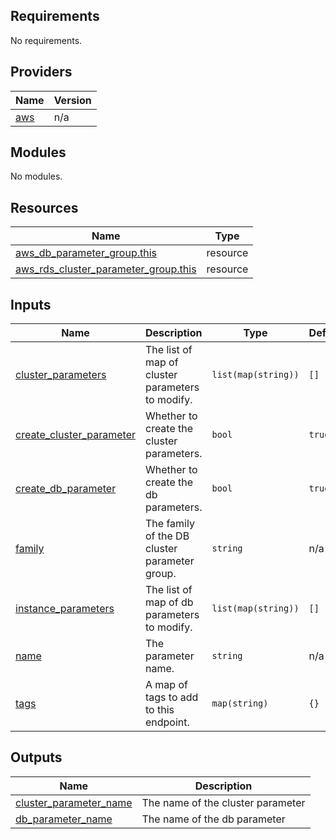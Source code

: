 ## Requirements

No requirements.

## Providers

| Name | Version |
|------|---------|
| <a name="provider_aws"></a> [aws](#provider\_aws) | n/a |

## Modules

No modules.

## Resources

| Name | Type |
|------|------|
| [aws_db_parameter_group.this](https://registry.terraform.io/providers/hashicorp/aws/latest/docs/resources/db_parameter_group) | resource |
| [aws_rds_cluster_parameter_group.this](https://registry.terraform.io/providers/hashicorp/aws/latest/docs/resources/rds_cluster_parameter_group) | resource |

## Inputs

| Name | Description | Type | Default | Required |
|------|-------------|------|---------|:--------:|
| <a name="input_cluster_parameters"></a> [cluster\_parameters](#input\_cluster\_parameters) | The list of map of cluster parameters to modify. | `list(map(string))` | `[]` | no |
| <a name="input_create_cluster_parameter"></a> [create\_cluster\_parameter](#input\_create\_cluster\_parameter) | Whether to create the cluster parameters. | `bool` | `true` | no |
| <a name="input_create_db_parameter"></a> [create\_db\_parameter](#input\_create\_db\_parameter) | Whether to create the db parameters. | `bool` | `true` | no |
| <a name="input_family"></a> [family](#input\_family) | The family of the DB cluster parameter group. | `string` | n/a | yes |
| <a name="input_instance_parameters"></a> [instance\_parameters](#input\_instance\_parameters) | The list of map of db parameters to modify. | `list(map(string))` | `[]` | no |
| <a name="input_name"></a> [name](#input\_name) | The parameter name. | `string` | n/a | yes |
| <a name="input_tags"></a> [tags](#input\_tags) | A map of tags to add to this endpoint. | `map(string)` | `{}` | no |

## Outputs

| Name | Description |
|------|-------------|
| <a name="output_cluster_parameter_name"></a> [cluster\_parameter\_name](#output\_cluster\_parameter\_name) | The name of the cluster parameter |
| <a name="output_db_parameter_name"></a> [db\_parameter\_name](#output\_db\_parameter\_name) | The name of the db parameter |
